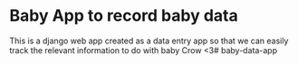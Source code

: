 # Baby App to record baby data

This is a django web app created as a data entry app so that we can easily track the relevant information to do with baby Crow <3#   b a b y - d a t a - a p p 
 
 
